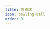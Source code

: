 ```yaml
---
title: 原初球
icon: bowling-ball
order: 3
---
```


<SAC></SAC>

<script setup>
import SAC from "@SAC";
</script>